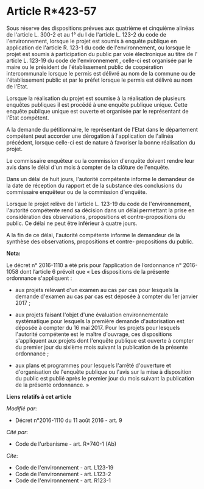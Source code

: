 # Article R*423-57

Sous réserve des dispositions prévues aux quatrième et cinquième alinéas de l'article L. 300-2 et au 1° du I de l'article L.
123-2 du code de l'environnement, lorsque le projet est soumis à enquête publique en application de l'article R. 123-1 du
code de l'environnement, ou lorsque le projet est soumis à participation du public par voie électronique au titre de l'
article L. 123-19 du code de l'environnement
, celle-ci est organisée par le maire ou le président de l'établissement public de coopération intercommunale lorsque le
permis est délivré au nom de la commune ou de l'établissement public et par le préfet lorsque le permis est délivré au nom de
l'Etat.

Lorsque la réalisation du projet est soumise à la réalisation de plusieurs enquêtes publiques il est procédé à une enquête
publique unique. Cette enquête publique unique est ouverte et organisée par le représentant de l'Etat compétent. 

A la demande du pétitionnaire, le représentant de l'Etat dans le département compétent peut accorder une dérogation à
l'application de l'alinéa précédent, lorsque celle-ci est de nature à favoriser la bonne réalisation du projet. 

Le commissaire enquêteur ou la commission d'enquête doivent rendre leur avis dans le délai d'un mois à compter de la clôture
de l'enquête. 

Dans un délai de huit jours, l'autorité compétente informe le demandeur de la date de réception du rapport et de la substance
des conclusions du commissaire enquêteur ou de la commission d'enquête.

Lorsque le projet relève de l'article L. 123-19 du code de l'environnement, l'autorité compétente rend sa décision dans un
délai permettant la prise en considération des observations, propositions et contre-propositions du public. Ce délai ne peut
être inférieur à quatre jours. 

A la fin de ce délai, l'autorité compétente informe le demandeur de la synthèse des observations, propositions et contre-
propositions du public.

**Nota:**

Le décret n° 2016-1110 a été pris pour l’application de l’ordonnance n° 2016-1058 dont l’article 6 prévoit que « Les
dispositions de la présente ordonnance s'appliquent : 

- aux projets relevant d'un examen au cas par cas pour lesquels la demande d'examen au cas par cas est déposée à compter du
1er janvier 2017 ; 

- aux projets faisant l'objet d'une évaluation environnementale systématique pour lesquels la première demande d'autorisation
est déposée à compter du 16 mai 2017. Pour les projets pour lesquels l'autorité compétente est le maître d'ouvrage, ces
dispositions s'appliquent aux projets dont l'enquête publique est ouverte à compter du premier jour du sixième mois suivant
la publication de la présente ordonnance ; 

- aux plans et programmes pour lesquels l'arrêté d'ouverture et d'organisation de l'enquête publique ou l'avis sur la mise à
disposition du public est publié après le premier jour du mois suivant la publication de la présente ordonnance. »

**Liens relatifs à cet article**

_Modifié par_:

  - Décret n°2016-1110 du 11 août 2016 - art. 9

_Cité par_:

  - Code de l'urbanisme - art. R*740-1 (Ab)

_Cite_:

  - Code de l'environnement - art. L123-19
  - Code de l'environnement - art. L123-2
  - Code de l'environnement - art. R123-1
